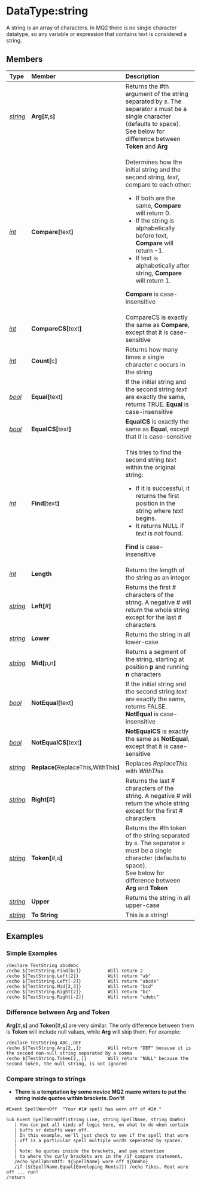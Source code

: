 # DataType:string

A string is an array of characters. In MQ2 there is no single character datatype, so any variable or expression that contains text is considered a string.

## Members

<table>
  <thead>
    <tr>
      <th style="text-align:left"><b>Type</b>
      </th>
      <th style="text-align:left"><b>Member</b>
      </th>
      <th style="text-align:left"><b>Description</b>
      </th>
    </tr>
  </thead>
  <tbody>
    <tr>
      <td style="text-align:left"><a href="datatype-string.md"><em>string</em></a></td>
      <td
      style="text-align:left"><b>Arg[</b>#<b>,</b>s<b>]</b>
        </td>
        <td style="text-align:left">Returns the #th argument of the string separated by <em>s</em>. The separator <em>s</em> must
          be a single character (defaults to space).
          <br />See below for difference between <b>Token</b> and <b>Arg</b>
        </td>
    </tr>
    <tr>
      <td style="text-align:left"><a href="datatype-int.md"><em>int</em></a>
      </td>
      <td style="text-align:left"><b>Compare[</b>text<b>]</b>
      </td>
      <td style="text-align:left">
        <p>Determines how the initial string and the second string, <em>text</em>,
          compare to each other:</p>
        <ul>
          <li>If both are the same, <b>Compare</b> will return 0.</li>
          <li>If the string is alphabetically before text, <b>Compare</b> will return
            -1.</li>
          <li>If text is alphabetically after string, <b>Compare</b> will return 1.</li>
        </ul>
        <p><b>Compare</b> is case-insensitive</p>
      </td>
    </tr>
    <tr>
      <td style="text-align:left"><a href="datatype-int.md"><em>int</em></a>
      </td>
      <td style="text-align:left"><b>CompareCS[</b>text<b>]</b>
      </td>
      <td style="text-align:left">CompareCS is exactly the same as <b>Compare</b>, except that it is case-sensitive</td>
    </tr>
    <tr>
      <td style="text-align:left"><a href="datatype-int.md"><em>int</em></a>
      </td>
      <td style="text-align:left"><b>Count[</b>c<b>]</b>
      </td>
      <td style="text-align:left">Returns how many times a single character <em>c</em> occurs in the string</td>
    </tr>
    <tr>
      <td style="text-align:left"><a href="datatype-bool.md"><em>bool</em></a>
      </td>
      <td style="text-align:left"><b>Equal[</b>text<b>]</b>
      </td>
      <td style="text-align:left">If the initial string and the second string <em>text</em> are exactly the
        same, returns TRUE. <b>Equal</b> is case-insensitive</td>
    </tr>
    <tr>
      <td style="text-align:left"><a href="datatype-bool.md"><em>bool</em></a>
      </td>
      <td style="text-align:left"><b>EqualCS[</b>text<b>]</b>
      </td>
      <td style="text-align:left"><b>EqualCS</b> is exactly the same as <b>Equal</b>, except that it is case-sensitive</td>
    </tr>
    <tr>
      <td style="text-align:left"><a href="datatype-int.md"><em>int</em></a>
      </td>
      <td style="text-align:left"><b>Find[</b>text<b>]</b>
      </td>
      <td style="text-align:left">
        <p>This tries to find the second string <em>text</em> within the original string:</p>
        <ul>
          <li>If it is successful, it returns the first position in the string where <em>text</em> begins.</li>
          <li>It returns NULL if <em>text</em> is not found.</li>
        </ul>
        <p><b>Find</b> is case-insensitive</p>
      </td>
    </tr>
    <tr>
      <td style="text-align:left"><a href="datatype-int.md"><em>int</em></a>
      </td>
      <td style="text-align:left"><b>Length</b>
      </td>
      <td style="text-align:left">Returns the length of the string as an integer</td>
    </tr>
    <tr>
      <td style="text-align:left"><a href="datatype-string.md"><em>string</em></a></td>
      <td
      style="text-align:left"><b>Left[</b>#<b>]</b>
        </td>
        <td style="text-align:left">Returns the first # characters of the string. A negative # will return
          the whole string except for the last # characters</td>
    </tr>
    <tr>
      <td style="text-align:left"><a href="datatype-string.md"><em>string</em></a></td>
      <td
      style="text-align:left"><b>Lower</b>
        </td>
        <td style="text-align:left">Returns the string in all lower-case</td>
    </tr>
    <tr>
      <td style="text-align:left"><a href="datatype-string.md"><em>string</em></a></td>
      <td
      style="text-align:left"><b>Mid[</b>p<b>,</b>n<b>]</b>
        </td>
        <td style="text-align:left">Returns a segment of the string, starting at position <b>p</b> and running <b>n</b> characters</td>
    </tr>
    <tr>
      <td style="text-align:left"><a href="datatype-bool.md"><em>bool</em></a>
      </td>
      <td style="text-align:left"><b>NotEqual[</b>text<b>]</b>
      </td>
      <td style="text-align:left">If the initial string and the second string <em>text</em> are exactly the
        same, returns FALSE. <b>NotEqual</b> is case-insensitive</td>
    </tr>
    <tr>
      <td style="text-align:left"><a href="datatype-bool.md"><em>bool</em></a>
      </td>
      <td style="text-align:left"><b>NotEqualCS[</b>text<b>]</b>
      </td>
      <td style="text-align:left"><b>NotEqualCS</b> is exactly the same as <b>NotEqual</b>, except that it
        is case-sensitive</td>
    </tr>
    <tr>
      <td style="text-align:left"><a href="datatype-string.md"><em>string</em></a></td>
      <td
      style="text-align:left"><b>Replace[</b>ReplaceThis<b>,</b>WithThis<b>]</b>
        </td>
        <td style="text-align:left">Replaces <em>ReplaceThis</em> with <em>WithThis</em>
        </td>
    </tr>
    <tr>
      <td style="text-align:left"><a href="datatype-string.md"><em>string</em></a></td>
      <td
      style="text-align:left"><b>Right[</b>#<b>]</b>
        </td>
        <td style="text-align:left">Returns the last # characters of the string. A negative # will return
          the whole string except for the first # characters</td>
    </tr>
    <tr>
      <td style="text-align:left"><a href="datatype-string.md"><em>string</em></a></td>
      <td
      style="text-align:left"><b>Token[</b>#<b>,</b>s<b>]</b>
        </td>
        <td style="text-align:left">Returns the #th token of the string separated by <em>s</em>. The separator <em>s</em> must
          be a single character (defaults to space).
          <br />See below for difference between <b>Arg</b> and <b>Token</b>
        </td>
    </tr>
    <tr>
      <td style="text-align:left"><a href="datatype-string.md"><em>string</em></a></td>
      <td
      style="text-align:left"><b>Upper</b>
        </td>
        <td style="text-align:left">Returns the string in all upper-case</td>
    </tr>
    <tr>
      <td style="text-align:left"><a href="datatype-string.md"><em>string</em></a></td>
      <td
      style="text-align:left"><b>To String</b>
        </td>
        <td style="text-align:left">This is a string!</td>
    </tr>
  </tbody>
</table>

## Examples

### Simple Examples

```text
/declare TestString abcdebc
/echo ${TestString.Find[bc]}          Will return 2
/echo ${TestString.Left[2]}           Will return "ab"
/echo ${TestString.Left[-2]}          Will return "abcde"
/echo ${TestString.Mid[2,3]}          Will return "bcd"
/echo ${TestString.Right[2]}          Will return "bc"
/echo ${TestString.Right[-2]}         Will return "cdebc"
```

### Difference between Arg and Token

**Arg[**\#**,**s**\]** and **Token\[**\#**,**s**]** are very similar. The only difference between them is **Token** will include null values, while **Arg** will skip them. For example:

```text
/declare TestString ABC,,DEF
/echo ${TestString.Arg[2,,]}          Will return "DEF" because it is the second non-null string separated by a comma
/echo ${TestString.Token[2,,]}        Will return "NULL" because the second token, the null string, is not ignored
```

### Compare strings to strings

* **There is a temptation by some novice MQ2 macro writers to put the string inside quotes within brackets. Don't!**

```text
#Event SpellWornOff  "Your #1# spell has worn off of #2#."

Sub Event_SpellWornOff(string Line, string SpellName, string OnWho) 
   | You can put all kinds of logic here, on what to do when certain 
   | buffs or debuffs wear off.
   | In this example, we'll just check to see if the spell that wore
   | off is a particular spell multiple words seperated by spaces.
   |
   | Note: No quotes inside the brackets, and pay attention
   | to where the curly brackets are in the /if compare statement.
   /echo SpellWornOff: ${SpellName} wore off ${OnWho}
   /if (${SpellName.Equal[Enveloping Roots]}) /echo Yikes, Root wore off ... run!
/return
```

